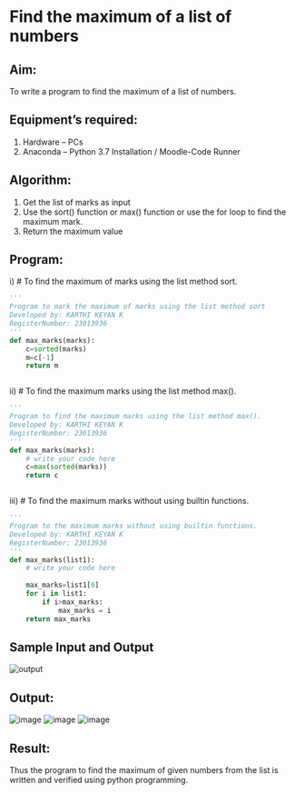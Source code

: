 # Find the maximum of a list of numbers
## Aim:
To write a program to find the maximum of a list of numbers.
## Equipment’s required:
1.	Hardware – PCs
2.	Anaconda – Python 3.7 Installation / Moodle-Code Runner
## Algorithm:
1.	Get the list of marks as input
2.	Use the sort() function or max() function or use the for loop to find the maximum mark.
3.	Return the maximum value
## Program:

i)	# To find the maximum of marks using the list method sort.
```Python
''' 
Program to mark the maximum of marks using the list method sort
Developed by: KARTHI KEYAN K
RegisterNumber: 23013936
'''
def max_marks(marks):
    c=sorted(marks)
    m=c[-1]
    return m



```

ii)	# To find the maximum marks using the list method max().
```Python
''' 
Program to find the maximum marks using the list method max().
Developed by: KARTHI KEYAN K
RegisterNumber: 23013936
'''
def max_marks(marks):
    # write your code here
    c=max(sorted(marks))
    return c



```

iii) # To find the maximum marks without using builtin functions.
```Python
''' 
Program to the maximum marks without using builtin functions.
Developed by: KARTHI KEYAN K
RegisterNumber: 23013936
'''
def max_marks(list1):
    # write your code here
    
    max_marks=list1[0]
    for i in list1:
        if i>max_marks:
            max_marks = i
    return max_marks


```
## Sample Input and Output
![output](./img/max_marks1.jpg) 

## Output:
![image](https://github.com/etjabajasphin/FindMaximum/assets/148327224/e46b4963-edbb-46f3-92fb-3350cd88a444)
![image](https://github.com/etjabajasphin/FindMaximum/assets/148327224/5fb2de9b-bd7c-40fc-b4e8-1979c8243b0f)
![image](https://github.com/etjabajasphin/FindMaximum/assets/148327224/204436a9-4de0-4795-93ea-5b9359335526)




## Result:
Thus the program to find the maximum of given numbers from the list is written and verified using python programming.
